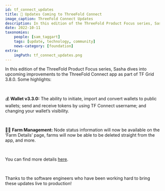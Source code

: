 ```yaml
---
id: tf_connect_updates
title: 📱 Updates Coming to ThreeFold Connect
image_caption: ThreeFold Connect Updates
description: In this edition of the ThreeFold Product Focus series, Sasha dives into upcoming improvements to the ThreeFold Connect app as part of TF Grid 3.8.0.
date: 2022-10-11
taxonomies:
    people: [sam_taggart]
    tags: [update, technology, community]
    news-category: [foundation]
extra:
    imgPath: tf_connect_updates.png
---
```


In this edition of the ThreeFold Product Focus series, Sasha dives into upcoming improvements to the ThreeFold Connect app as part of TF Grid 3.8.0. Some highlights:

<br/>

💰 **Wallet v3.3.0:** The ability to initiate, import and convert wallets to public wallets; send and receive tokens by using TF Connect username; and changing your wallet’s visibility.

<br/>

👩‍🌾 **Farm Management:** Node status information will now be available on the ‘Farm Details’ page, farms will now be able to be deleted straight from the app, and more.

<br/>

You can find more details [here](https://forum.threefold.io/t/tf-product-focus-tfconnect-app-tfgrid-v3-8-0/3409).

<br/>

Thanks to the software engineers who have been working hard to bring these updates live to production!
